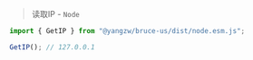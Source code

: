 > 读取IP - `Node`

```js
import { GetIP } from "@yangzw/bruce-us/dist/node.esm.js";

GetIP(); // 127.0.0.1
```